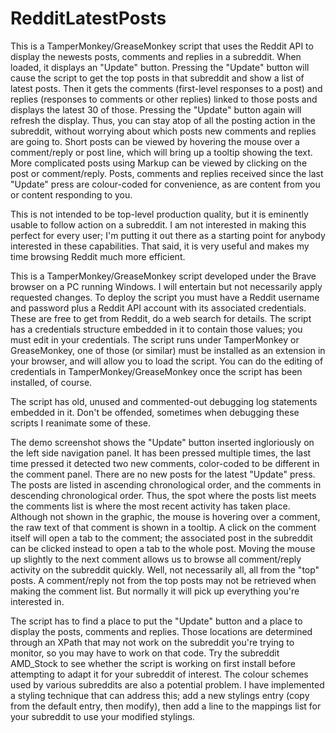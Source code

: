 # RedditLatestPosts

This is a TamperMonkey/GreaseMonkey script that uses the Reddit API to display the newests posts, comments and replies
in a subreddit.  When loaded, it displays an "Update" button.  Pressing the "Update" button will cause the script to
get the top posts in that subreddit and show a list of latest posts.  Then it gets the comments (first-level responses
to a post) and replies (responses to comments or other replies) linked to those posts and displays the latest 30 of 
those.  Pressing the "Update" button again will refresh the display.  Thus, you can stay atop of all the posting action
in the subreddit, without worrying about which posts new comments and replies are going to.  Short posts can be viewed 
by hovering the mouse over a comment/reply or post line, which will bring up a tooltip showing the text.  More complicated 
posts using Markup can be viewed by clicking on the post or comment/reply.  Posts, comments and replies received 
since the last "Update" press are colour-coded for convenience, as are content from you or content responding to you.

This is not intended to be top-level production quality, but it is eminently usable to follow action on a subreddit.
I am not interested in making this perfect for every user; I'm putting it out there as a starting point for anybody
interested in these capabilities.  That said, it is very useful and makes my time browsing Reddit much more efficient.

This is a TamperMonkey/GreaseMonkey script developed under the Brave browser on a PC running Windows. I will entertain
but not necessarily apply requested changes.  To deploy the script you must have a Reddit username and password plus
a Reddit API account with its associated credentials.  These are free to get from Reddit, do a web search for details.
The script has a credentials structure embedded in it to contain those values; you must edit in your credentials.
The script runs under TamperMonkey or GreaseMonkey, one of those (or similar) must be
installed as an extension in your browser, and will allow you to load the script.  You can do the editing of credentials
in TamperMonkey/GreaseMonkey once the script has been installed, of course.

The script has old, unused and commented-out debugging log statements embedded in it.  Don't be offended, sometimes
when debugging these scripts I reanimate some of these.

The demo screenshot shows the "Update" button inserted ingloriously on the left side navigation panel.  It has been 
pressed multiple times, the last time pressed it detected two new comments, color-coded to be different in the comment
panel.  There are no new posts for the latest "Update" press.  The posts are listed in ascending chronological order,
and the comments in descending chronological order.  Thus, the spot where the posts list meets the comments list is
where the most recent activity has taken place.  Although not shown in the graphic, the mouse is hovering over a comment,
the raw text of that comment is shown in a tooltip.  A click on the comment itself will open a tab to the comment; 
the associated post in the subreddit can be clicked instead to open a tab to the whole post.  Moving the mouse up
slightly to the next comment allows us to browse all comment/reply activity on the subreddit quickly.  Well, not
necessarily all, all from the "top" posts.  A comment/reply not from the top posts may not be retrieved when making
the comment list.  But normally it will pick up everything you're interested in.

The script has to find a place to put the "Update" button and a place to display the posts, comments and replies.  Those
locations are determined through an XPath that may not work on the subreddit you're trying to monitor, so you may have
to work on that code.  Try the subreddit AMD_Stock to see whether the script is working on first install before 
attempting to adapt it for your subreddit of interest.  The colour schemes used by various subreddits are also a 
potential problem.  I have implemented a styling technique that can address this; add a new stylings entry (copy from
the default entry, then modify), then add a line to the mappings list for your subreddit to use your modified stylings.
